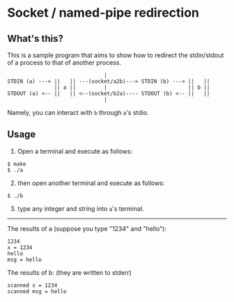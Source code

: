 # Socket / named-pipe redirection

## What's this?

This is a sample program that aims to show
how to redirect the stdin/stdout of a process to that of another process.

```
                               |                                 
STDIN (a) ---> ||   || ---(socket/a2b)---> STDIN (b) ---> ||   ||
               || a ||         |                          || b ||
STDOUT (a) <-- ||   || <--(socket/b2a)---- STDOUT (b) <-- ||   ||
                               |                                 
```

Namely, you can interact with `b` through `a`'s stdio.

## Usage
1. Open a terminal and execute as follows:
```
$ make
$ ./a
```
2. then open another terminal and execute as follows:
```
$ ./b
```
3. type any integer and string into `a`'s terminal.

---

The results of a (suppose you type "1234" and "hello"):
```
1234
x = 1234
hello
msg = hello
```
The results of b: (they are written to stderr)
```
scanned x = 1234
scanned msg = hello
```
